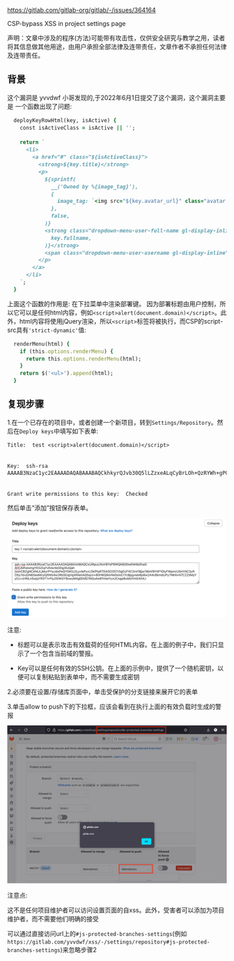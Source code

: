 https://gitlab.com/gitlab-org/gitlab/-/issues/364164

CSP-bypass XSS in project settings page

声明：文章中涉及的程序(方法)可能带有攻击性，仅供安全研究与教学之用，读者将其信息做其他用途，由用户承担全部法律及连带责任，文章作者不承担任何法律及连带责任。

##  背景

这个漏洞是 yvvdwf 小哥发现的,于2022年6月1日提交了这个漏洞，这个漏洞主要是 一个函数出现了问题:

```ruby
  deployKeyRowHtml(key, isActive) {  
    const isActiveClass = isActive || '';

    return `  
      <li>  
        <a href="#" class="${isActiveClass}">  
          <strong>${key.title}</strong>  
          <p>  
            ${sprintf(  
              __('Owned by %{image_tag}'),  
              {  
                image_tag: `<img src="${key.avatar_url}" class="avatar avatar-inline s26" width="30">`,  
              },  
              false,  
            )}  
            <strong class="dropdown-menu-user-full-name gl-display-inline">${escape(  
              key.fullname,  
            )}</strong>  
            <span class="dropdown-menu-user-username gl-display-inline">${key.username}</span>  
          </p>  
        </a>  
      </li>  
    `;  
  }  
```

上面这个函数的作用是: 在下拉菜单中渲染部署键。 因为部署标题由用户控制，所以它可以是任何html内容，例如`<script>alert(document.domain)</script>`。此外，html内容将使用jQuery渲染，所以` <script> `标签将被执行，而CSP的script-src具有`'strict-dynamic'`值:

```ruby
  renderMenu(html) {  
    if (this.options.renderMenu) {  
      return this.options.renderMenu(html);  
    }  
    return $('<ul>').append(html);  
  }  

```

## 复现步骤

1.在一个已存在的项目中，或者创建一个新项目，转到`Settings/Repository`。然后在`Deploy keys`中填写如下表单:

```shell
Title:  test <script>alert(document.domain)</script>


Key:  ssh-rsa AAAAB3NzaC1yc2EAAAADAQABAAABAQCkhkyrQJvb30Q5lLZzxeALqCyBrLOh+QzRYWh+gPGpqi2efyGMf5beN2zda66OI6DaclB31SJ0jYzaYKgKXQw7rzu/IYazONdy5lz5O2iUB2BkDzJYZ+BObTaTCjyDgSvNNuezUqNXXqoXftEMa1l0+FRSkTusH5F2P3JCV3Tf1BBQImrbDIpdc6ps+UxsiX7S/dT+7bNIVXblC8s8k+AK4CWsC2KmfMToK35pk+sa9JI+rb26hzv8IHA8n7cqXOmR5qAj2qX962p1kOLNXCyHJAKAIfRXCuDPbXiB+kjnu478eIcudOPveo3CK3G6hBI0hPSRfoyAUIubcddnnbhR 


Grant write permissions to this key:  Checked

```

然后单击“添加”按钮保存表单。

![img.png](img.png)

注意:


- 标题可以是表示攻击有效载荷的任何HTML内容。在上面的例子中，我们只显示了一个包含当前域的警报。

- Key可以是任何有效的SSH公钥。在上面的示例中，提供了一个随机密钥，以便可以复制粘贴到表单中，而不需要生成密钥


2.必须要在设置/存储库页面中，单击受保护的分支链接来展开它的表单

3.单击allow to push下的下拉框，应该会看到在执行上面的有效负载时生成的警报

![img_1.png](img_1.png)


注意点:

这不是任何项目维护者可以访问设置页面的自xss。此外，受害者可以添加为项目维护者，而不需要他们明确的接受  <br>

可以通过直接访问url上的`#js-protected-branches-settings`(例如`https://gitlab.com/yvvdwf/xss/-/settings/repository#js-protected-branches-settings`)来忽略步骤2